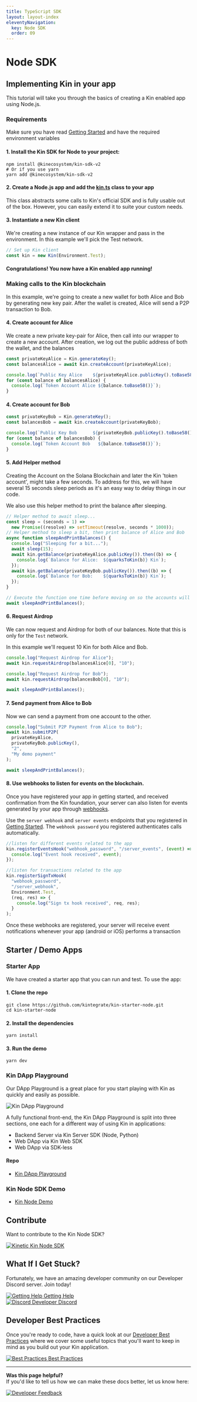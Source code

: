 ```yaml
---
title: TypeScript SDK
layout: layout-index
eleventyNavigation:
  key: Node SDK
  order: 09
---
```


# Node SDK

## Implementing Kin in your app
This tutorial will take you through the basics of creating a Kin enabled app using Node.js.

### Requirements

Make sure you have read [Getting Started](/tutorials/#getting-started) and have the required environment variables


#### 1. Install the Kin SDK for Node to your project:

```shell
npm install @kinecosystem/kin-sdk-v2
# Or if you use yarn
yarn add @kinecosystem/kin-sdk-v2
```

#### 2. Create a Node.js app and add the [kin.ts](https://github.com/kintegrate/kin-starter-node/blob/main/src/kin.ts) class to your app

This class abstracts some calls to Kin's official SDK and is fully usable out of the box. However, you can easily extend it to suite your custom needs.

#### 3. Instantiate a new Kin client

We're creating a new instance of our Kin wrapper and pass in the environment. In this example we'll pick the Test network.

```js
// Set up Kin client
const kin = new Kin(Environment.Test);
```

#### Congratulations! You now have a Kin enabled app running!

### Making calls to the Kin blockchain

In this example, we're going to create a new wallet for both Alice and Bob by generating new key pair. After the wallet is created, Alice will send a P2P transaction to Bob.

#### 4. Create account for Alice

We create a new private key-pair for Alice, then call into our wrapper to create a new account. After creation, we log out the public address of both the wallet, and the balances

```js
const privateKeyAlice = Kin.generateKey();
const balancesAlice = await kin.createAccount(privateKeyAlice);

console.log(`Public Key Alice    ${privateKeyAlice.publicKey().toBase58()}`);
for (const balance of balancesAlice) {
  console.log(`Token Account Alice ${balance.toBase58()}`);
}
```

#### 4. Create account for Bob

```js
const privateKeyBob = Kin.generateKey();
const balancesBob = await kin.createAccount(privateKeyBob);

console.log(`Public Key Bob      ${privateKeyBob.publicKey().toBase58()}`);
for (const balance of balancesBob) {
  console.log(`Token Account Bob   ${balance.toBase58()}`);
}
```

#### 5. Add Helper method

Creating the Account on the Solana Blockchain and later the Kin 'token account', might take a few seconds. To address for this, we will have several 15 seconds sleep periods as it's an easy way to delay things in our code.

We also use this helper method to print the balance after sleeping.

```js
// Helper method to await sleep...
const sleep = (seconds = 1) =>
  new Promise((resolve) => setTimeout(resolve, seconds * 1000));
// Helper method to sleep a bit, then print balance of Alice and Bob
async function sleepAndPrintBalances() {
  console.log("Sleeping for a bit...");
  await sleep(15);
  await kin.getBalance(privateKeyAlice.publicKey()).then((b) => {
    console.log(`Balance for Alice:  ${quarksToKin(b)} Kin`);
  });
  await kin.getBalance(privateKeyBob.publicKey()).then((b) => {
    console.log(`Balance for Bob:    ${quarksToKin(b)} Kin`);
  });
}

// Execute the function one time before moving on so the accounts will be created
await sleepAndPrintBalances();
```

#### 6. Request Airdrop

We can now request and Airdrop for both of our balances. Note that this is only for the `Test` network.

In this example we'll request 10 Kin for both Alice and Bob.

```js
console.log("Request Airdrop for Alice");
await kin.requestAirdrop(balancesAlice[0], "10");

console.log("Request Airdrop for Bob");
await kin.requestAirdrop(balancesBob[0], "10");

await sleepAndPrintBalances();
```

#### 7. Send payment from Alice to Bob

Now we can send a payment from one account to the other.

```js
console.log("Submit P2P Payment from Alice to Bob");
await kin.submitP2P(
  privateKeyAlice,
  privateKeyBob.publicKey(),
  "2",
  "My demo payment"
);

await sleepAndPrintBalances();
```

#### 8. Use webhooks to listen for events on the blockchain.

Once you have registered your app in getting started, and received confirmation from the Kin foundation, your server can also listen for events generated by your app through [webhooks](/docs/agora-webhook-reference/).

Use the `server webhook` and `server events` endpoints that you registered in [Getting Started](/tutorials/#getting-started). The `webhook password` you registered authenticates calls automatically.

```js
//listen for different events related to the app
kin.registerEventsHook("webhook_password", "/server_events", (event) => {
  console.log("Event hook received", event);
});

//listen for transactions related to the app
kin.registerSignTxHook(
  "webhook_password",
  "/server_webhook",
  Environment.Test,
  (req, res) => {
    console.log("Sign tx hook received", req, res);
  }
);
```

Once these webhooks are registered, your server will receive event notifications whenever your app (android or iOS) performs a transaction

## Starter / Demo Apps

### Starter App
We have created a starter app that you can run and test. To use the app:

#### 1. Clone the repo

```shell
git clone https://github.com/kintegrate/kin-starter-node.git
cd kin-starter-node
```

#### 2. Install the dependencies

```shell
yarn install
```

#### 3. Run the demo

```shell
yarn dev
```

### Kin DApp Playground

Our DApp Playground is a great place for you start playing with Kin as quickly and easily as possible.

![Kin DApp Playground](../images/Kin-DApp-Playground-1.gif)

A fully functional front-end, the Kin DApp Playground is split into three sections, one each for a different way of using Kin in applications: 

- Backend Server via Kin Server SDK (Node, Python)
- Web DApp via Kin Web SDK
- Web DApp via SDK-less

#### Repo
- [Kin DApp Playground](https://github.com/kin-starters/kin-dapp-playground)

### Kin Node SDK Demo
- [Kin Node Demo](https://github.com/kin-starters/kin-demo-node-sdk)

## Contribute
Want to contribute to the Kin Node SDK?
<div class='navIcons'>
  <a href='https://github.com/kinecosystem/kin-node' target='_blank'><div class='navIcon'>
    <img class='navIcon-icon' alt='Kinetic' src='../images/github-brands.svg'>
    <span class='navIcon-text'>Kin Node SDK</span>
  </div></a>
</div>

## What If I Get Stuck?

Fortunately, we have an amazing developer community on our Developer Discord server. Join today!

<div class='navIcons'>
<a href='/essentials/getting-help/'><div class='navIcon'>
    <img class='navIcon-icon' alt='Getting Help' src='../../essentials/images/circle-question-regular.svg'>
    <span class='navIcon-text'>Getting Help</span>
  </div></a>
  <a href='https://discord.com/invite/kdRyUNmHDn' target='_blank'><div class='navIcon'>
    <img class='navIcon-icon' alt='Discord' src='../../essentials/images/discord-brands.svg'>
    <span class='navIcon-text'>Developer Discord</span>
  </div></a>
</div>

## Developer Best Practices

Once you're ready to code, have a quick look at our [Developer Best Practices](/essentials/best-practices/) where we cover some useful topics that you'll want to keep in mind as you build out your Kin application.

<div class='navIcons'>
  <a href='/essentials/best-practices/'><div class='navIcon'>
    <img class='navIcon-icon' alt='Best Practices' src='../../essentials/images/rainbow-solid.svg'>
    <span class='navIcon-text'>Best Practices</span>
  </div></a>
</div>

***
**Was this page helpful?**<br/>
If you'd like to tell us how we can make these docs better, let us know here:

<div class='navIcons'>
  <a href='https://forms.gle/qhjcDJR59v8RJsaY7' target='_blank'><div class='navIcon'>
    <img class='navIcon-icon' alt='Developer' src='../../essentials/images/comment-dots-solid.svg'>
    <span class='navIcon-text'>Feedback</span>
  </div></a>
</div>

